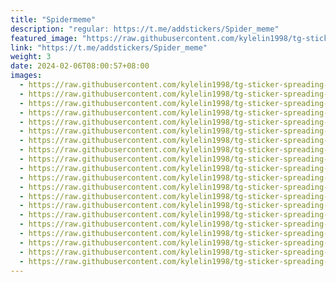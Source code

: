 ```yaml
---
title: "Spidermeme"
description: "regular: https://t.me/addstickers/Spider_meme"
featured_image: "https://raw.githubusercontent.com/kylelin1998/tg-sticker-spreading-worldwide-images/main/img/551ff9df-a3d0-4043-8534-afa2ec016d1e.jpg"
link: "https://t.me/addstickers/Spider_meme"
weight: 3
date: 2024-02-06T08:00:57+08:00
images:
  - https://raw.githubusercontent.com/kylelin1998/tg-sticker-spreading-worldwide-images/main/img/551ff9df-a3d0-4043-8534-afa2ec016d1e.jpg
  - https://raw.githubusercontent.com/kylelin1998/tg-sticker-spreading-worldwide-images/main/img/c51b8c28-7b25-43f8-8b94-18dc85bcd062.jpg
  - https://raw.githubusercontent.com/kylelin1998/tg-sticker-spreading-worldwide-images/main/img/4f387627-e50a-4289-aaa7-24e5d26dae9b.jpg
  - https://raw.githubusercontent.com/kylelin1998/tg-sticker-spreading-worldwide-images/main/img/fdef0114-c7b7-46e5-95b6-e47d1bea4299.jpg
  - https://raw.githubusercontent.com/kylelin1998/tg-sticker-spreading-worldwide-images/main/img/7a2023ff-0a2c-4ce5-9660-360e3a4f50c8.jpg
  - https://raw.githubusercontent.com/kylelin1998/tg-sticker-spreading-worldwide-images/main/img/e2f600c2-8e80-4925-8fff-713986b06f2f.jpg
  - https://raw.githubusercontent.com/kylelin1998/tg-sticker-spreading-worldwide-images/main/img/876a6dd0-069d-47b4-8875-d518d602672f.jpg
  - https://raw.githubusercontent.com/kylelin1998/tg-sticker-spreading-worldwide-images/main/img/c9f0d740-f8cd-4398-9a33-2760448ade5f.jpg
  - https://raw.githubusercontent.com/kylelin1998/tg-sticker-spreading-worldwide-images/main/img/52764343-c404-40ca-8d3a-97f03e26e8be.jpg
  - https://raw.githubusercontent.com/kylelin1998/tg-sticker-spreading-worldwide-images/main/img/264a5ae1-f459-445a-9a64-66b6789e701d.jpg
  - https://raw.githubusercontent.com/kylelin1998/tg-sticker-spreading-worldwide-images/main/img/a1a71474-a188-4585-a890-f84d021fcbe6.jpg
  - https://raw.githubusercontent.com/kylelin1998/tg-sticker-spreading-worldwide-images/main/img/296644d2-800a-49a1-9e40-7777f655e90e.jpg
  - https://raw.githubusercontent.com/kylelin1998/tg-sticker-spreading-worldwide-images/main/img/04ef50fa-27d8-44a3-8fda-9b09d7db4714.jpg
  - https://raw.githubusercontent.com/kylelin1998/tg-sticker-spreading-worldwide-images/main/img/d534b16e-6d62-43cd-a3c8-72342b9ae862.jpg
  - https://raw.githubusercontent.com/kylelin1998/tg-sticker-spreading-worldwide-images/main/img/539265dc-ad2f-4695-a775-6dbe638f2948.jpg
  - https://raw.githubusercontent.com/kylelin1998/tg-sticker-spreading-worldwide-images/main/img/fc2cf58a-06ca-4eba-a591-3277cac69d1c.jpg
  - https://raw.githubusercontent.com/kylelin1998/tg-sticker-spreading-worldwide-images/main/img/ac09bff7-9b1f-4101-a9fa-78b84e7af1d3.jpg
  - https://raw.githubusercontent.com/kylelin1998/tg-sticker-spreading-worldwide-images/main/img/b6c68fa1-6aa5-4b9a-87db-23bfcedf8306.jpg
  - https://raw.githubusercontent.com/kylelin1998/tg-sticker-spreading-worldwide-images/main/img/e54856e5-db41-48a9-af43-1ee95f09a410.jpg
  - https://raw.githubusercontent.com/kylelin1998/tg-sticker-spreading-worldwide-images/main/img/fddcf81b-f64d-46a1-a816-54475b56f272.jpg
---
```

